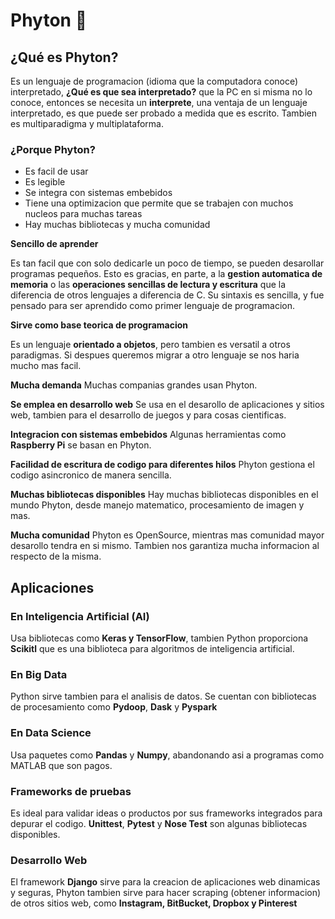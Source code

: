 # Phyton 🚀️

## ¿Qué es Phyton?

Es un lenguaje de programacion (idioma que la computadora conoce) interpretado, **¿Qué es que sea interpretado?** que la PC en si misma no lo conoce, entonces se necesita un **interprete**, una ventaja de un lenguaje interpretado, es que puede ser probado a medida que es escrito.
Tambien es multiparadigma y multiplataforma.

### ¿Porque Phyton?

* Es facil de usar
* Es legible
* Se integra con sistemas embebidos
* Tiene una optimizacion que permite que se trabajen con muchos nucleos para muchas tareas
* Hay muchas bibliotecas y mucha comunidad

**Sencillo de aprender**

Es tan facil que con solo dedicarle un poco de tiempo, se pueden desarollar programas pequeños. Esto es gracias, en parte, a la **gestion automatica de memoria** o las **operaciones sencillas de lectura y escritura** que la diferencia de otros lenguajes a diferencia de C.
Su sintaxis es sencilla, y fue pensado para ser aprendido como primer lenguaje de programacion.

**Sirve como base teorica de programacion**

Es un lenguaje **orientado a objetos**, pero tambien es versatil a otros paradigmas. Si despues queremos migrar a otro lenguaje se nos haria mucho mas facil.

**Mucha demanda**
Muchas companias grandes usan Phyton.

**Se emplea en desarrollo web**
Se usa en el desarollo de aplicaciones y sitios web, tambien para el desarrollo de juegos y para cosas cientificas.

**Integracion con sistemas embebidos**
Algunas herramientas como **Raspberry Pi** se basan en Phyton.

**Facilidad de escritura de codigo para diferentes hilos**
Phyton gestiona el codigo asincronico de manera sencilla.

**Muchas bibliotecas disponibles**
Hay muchas bibliotecas disponibles en el mundo Phyton, desde manejo matematico, procesamiento de imagen y mas.

**Mucha comunidad**
Phyton es OpenSource, mientras mas comunidad mayor desarollo tendra en si mismo. Tambien nos garantiza mucha informacion al respecto de la misma.

## Aplicaciones

### En Inteligencia Artificial (AI)

Usa bibliotecas como **Keras y TensorFlow**, tambien Python proporciona **Scikitl** que es una biblioteca para algoritmos de inteligencia artificial.

### En Big Data

Python sirve tambien para el analisis de datos. Se cuentan con bibliotecas de procesamiento como **Pydoop**, **Dask** y **Pyspark**

### En Data Science

Usa paquetes como **Pandas** y **Numpy**, abandonando asi a programas como MATLAB que son pagos.

### Frameworks de pruebas

Es ideal para validar ideas o productos por sus frameworks integrados para depurar el codigo. **Unittest**, **Pytest** y **Nose Test** son algunas bibliotecas disponibles.

### Desarrollo Web

El framework **Django** sirve para la creacion de aplicaciones web dinamicas y seguras, Phyton tambien sirve para hacer scraping (obtener informacion) de otros sitios web, como **Instagram, BitBucket, Dropbox y Pinterest**

